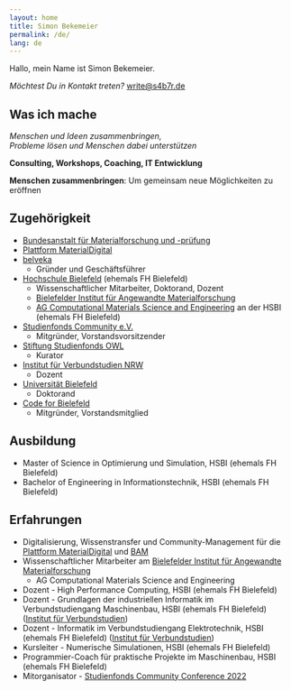 ```yaml
---
layout: home
title: Simon Bekemeier
permalink: /de/
lang: de
---
```


Hallo, mein Name ist Simon Bekemeier.

*Möchtest Du in Kontakt treten?* [write@s4b7r.de](mailto:write@s4b7r.de)

## Was ich mache

*Menschen und Ideen zusammenbringen,* <br>
*Probleme lösen und Menschen dabei unterstützen*

**Consulting, Workshops, Coaching, IT Entwicklung**

**Menschen zusammenbringen**: Um gemeinsam neue Möglichkeiten zu eröffnen

## Zugehörigkeit

- [Bundesanstalt für Materialforschung und -prüfung](https://www.bam.de/)
- [Plattform MaterialDigital](https://www.materialdigital.de/)
- [belveka](https://belveka.eu/)
    - Gründer und Geschäftsführer
- [Hochschule Bielefeld](https://www.hsbi.de/) (ehemals FH Bielefeld)
    - Wissenschaftlicher Mitarbeiter, Doktorand, Dozent
    - [Bielefelder Institut für Angewandte Materialforschung](https://www.hsbi.de/bifam)
    - [AG Computational Materials Science and Engineering](https://www.hsbi.de/ium/forschung/arbeitsgruppen/computational-materials-science-and-engineering) an der HSBI (ehemals FH Bielefeld)
- [Studienfonds Community e.V.](https://studienfondscommunity.de/)
    - Mitgründer, Vorstandsvorsitzender
- [Stiftung Studienfonds OWL](https://www.studienfonds-owl.de/)
    - Kurator
- [Institut für Verbundstudien NRW](https://www.verbundstudium.de/)
    - Dozent
- [Universität Bielefeld](https://www.uni-bielefeld.de/)
    - Doktorand
- [Code for Bielefeld](https://codefor.de/bielefeld/)
    - Mitgründer, Vorstandsmitglied

## Ausbildung

- Master of Science in Optimierung und Simulation, HSBI (ehemals FH Bielefeld)
- Bachelor of Engineering in Informationstechnik, HSBI (ehemals FH Bielefeld)

## Erfahrungen

- Digitalisierung, Wissenstransfer und Community-Management für die [Plattform MaterialDigital](https://www.materialdigital.de/) und [BAM](https://www.bam.de/)
- Wissenschaftlicher Mitarbeiter am [Bielefelder Institut für Angewandte Materialforschung](https://www.hsbi.de/bifam)
    - AG Computational Materials Science and Engineering
- Dozent - High Performance Computing, HSBI (ehemals FH Bielefeld)
- Dozent - Grundlagen der industriellen Informatik im Verbundstudiengang Maschinenbau, HSBI (ehemals FH Bielefeld) ([Institut für Verbundstudien](https://www.verbundstudium.de/))
- Dozent - Informatik im Verbundstudiengang Elektrotechnik, HSBI (ehemals FH Bielefeld) ([Institut für Verbundstudien](https://www.verbundstudium.de/))
- Kursleiter - Numerische Simulationen, HSBI (ehemals FH Bielefeld)
- Programmier-Coach für praktische Projekte im Maschinenbau, HSBI (ehemals FH Bielefeld)
- Mitorganisator - [Studienfonds Community Conference 2022](https://studienfondscommunity.de/kick-off-gelungen-die-studienfonds-community-conference-2022/)
